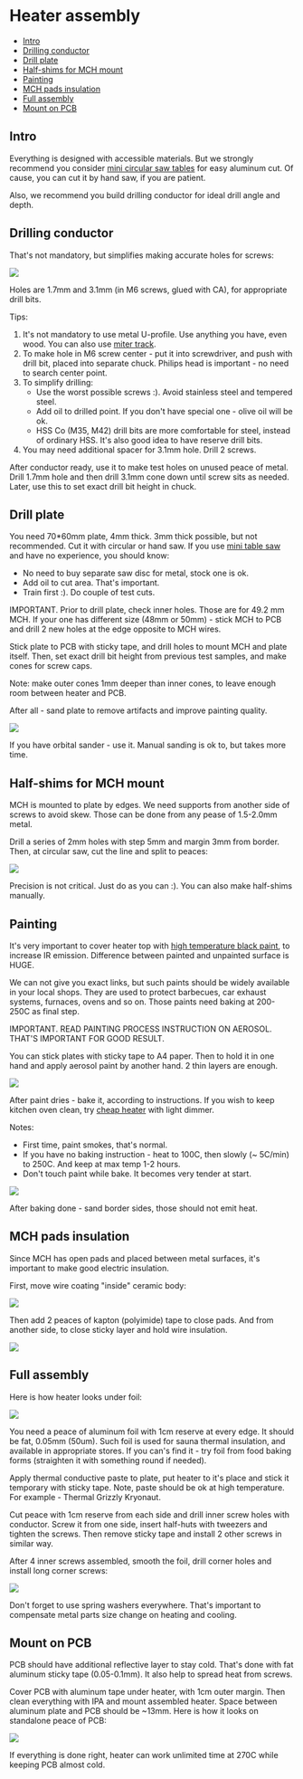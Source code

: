 Heater assembly <!-- omit in toc -->
===============

- [Intro](#intro)
- [Drilling conductor](#drilling-conductor)
- [Drill plate](#drill-plate)
- [Half-shims for MCH mount](#half-shims-for-mch-mount)
- [Painting](#painting)
- [MCH pads insulation](#mch-pads-insulation)
- [Full assembly](#full-assembly)
- [Mount on PCB](#mount-on-pcb)

## Intro

Everything is designed with accessible materials. But we strongly recommend you
consider [mini circular saw tables](https://www.aliexpress.com/item/32845187139.html)
for easy aluminum cut. Of cause, you can cut it by hand saw, if you are patient.

Also, we recommend you build drilling conductor for ideal drill angle and depth.


## Drilling conductor

That's not mandatory, but simplifies making accurate holes for screws:

![](images/drill_conductor_duo.jpg)

Holes are 1.7mm and 3.1mm (in M6 screws, glued with CA), for appropriate drill bits.

Tips:

1. It's not mandatory to use metal U-profile. Use anything you have,
   even wood. You can also use [miter track](https://www.aliexpress.com/item/33048246472.html).
2. To make hole in M6 screw center - put it into screwdriver, and push with
   drill bit, placed into separate chuck. Philips head is important - no need to
   search center point.
3. To simplify drilling:
    - Use the worst possible screws :). Avoid stainless steel and tempered steel.
    - Add oil to drilled point. If you don't have special one - olive oil will be
      ok.
    - HSS Co (M35, M42) drill bits are more comfortable for steel, instead of
      ordinary HSS. It's also good idea to have reserve drill bits.
4. You may need additional spacer for 3.1mm hole. Drill 2 screws.

After conductor ready, use it to make test holes on unused peace of metal.
Drill 1.7mm hole and then drill 3.1mm cone down until screw sits as needed.
Later, use this to set exact drill bit height in chuck.


## Drill plate

You need 70*60mm plate, 4mm thick. 3mm thick possible, but not recommended. Cut
it with circular or hand saw. If you use [mini table saw](https://www.aliexpress.com/item/32845187139.html)
and have no experience, you should know:

- No need to buy separate saw disc for metal, stock one is ok.
- Add oil to cut area. That's important.
- Train first :). Do couple of test cuts.

IMPORTANT. Prior to drill plate, check inner holes. Those are for 49.2 mm MCH.
If your one has different size (48mm or 50mm) - stick MCH to PCB and drill 2 new
holes at the edge opposite to MCH wires.

Stick plate to PCB with sticky tape, and drill holes to mount MCH and plate
itself. Then, set exact drill bit height from previous test samples, and make
cones for screw caps.

Note: make outer cones 1mm deeper than inner cones, to leave enough room
between heater and PCB.

After all - sand plate to remove artifacts and improve painting quality.

![](images/plate_drilled_4mm.jpg)

If you have orbital sander - use it. Manual sanding is ok to, but takes more
time.


## Half-shims for MCH mount

MCH is mounted to plate by edges. We need supports from another side of screws
to avoid skew. Those can be done from any pease of 1.5-2.0mm metal.

Drill a series of 2mm holes with step 5mm and margin 3mm from border. Then, at
circular saw, cut the line and split to peaces:

![](images/mch_half_shims.jpg)

Precision is not critical. Just do as you can :). You can also make half-shims
manually.


## Painting

It's very important to cover heater top with [high temperature black paint](https://www.google.com/search?q=high+temperature+paint), to
increase IR emission. Difference between painted and unpainted surface is HUGE.

We can not give you exact links, but such paints should be widely available in
your local shops. They are used to protect barbecues, car exhaust systems,
furnaces, ovens and so on. Those paints need baking at 200-250C as final step.

IMPORTANT. READ PAINTING PROCESS INSTRUCTION ON AEROSOL. THAT'S IMPORTANT FOR
GOOD RESULT.

You can stick plates with sticky tape to A4 paper. Then to hold it in one hand
and apply aerosol paint by another hand. 2 thin layers are enough.

![](images/plates_painted.jpg)

After paint dries - bake it, according to instructions. If you wish to keep
kitchen oven clean, try [cheap heater](https://www.aliexpress.com/item/32997139401.html)
with light dimmer.

Notes:

- First time, paint smokes, that's normal.
- If you have no baking instruction - heat to 100C, then slowly (~ 5C/min)
  to 250C. And keep at max temp 1-2 hours.
- Don't touch paint while bake. It becomes very tender at start.

![](images/plate_baked_4mm.jpg)

After baking done - sand border sides, those should not emit heat.


## MCH pads insulation

Since MCH has open pads and placed between metal surfaces, it's important to
make good electric insulation.

First, move wire coating "inside" ceramic body:

![](images/mch_pads.jpg)

Then add 2 peaces of kapton (polyimide) tape to close pads. And from another
side, to close sticky layer and hold wire insulation.

![](images/mch_insulated.jpg)


## Full assembly

Here is how heater looks under foil:

![](images/heater_inside.jpg)

You need a peace of aluminum foil with 1cm reserve at every edge. It should be
fat, 0.05mm (50um). Such foil is used for sauna thermal insulation, and available
in appropriate stores. If you can's find it - try foil from food baking forms
(straighten it with something round if needed).

Apply thermal conductive paste to plate, put heater to it's place and stick it
temporary with sticky tape. Note, paste should be ok at high temperature. For
example - Thermal Grizzly Kryonaut.

Cut peace with 1cm reserve from each side and drill inner screw holes with
conductor. Screw it from one side, insert half-huts with tweezers and tighten
the screws. Then remove sticky tape and install 2 other screws in similar way.

After 4 inner screws assembled, smooth the foil, drill corner holes and install
long corner screws:

![](images/heater_assembled.jpg)

Don't forget to use spring washers everywhere. That's important to compensate
metal parts size change on heating and cooling.

## Mount on PCB

PCB should have additional reflective layer to stay cold. That's done with fat
aluminum sticky tape (0.05-0.1mm). It also help to spread heat from screws.

Cover PCB with aluminum tape under heater, with 1cm outer margin. Then clean
everything with IPA and mount assembled heater. Space between aluminum plate
and PCB should be ~13mm. Here is how it looks on standalone peace of PCB:

![](image/../images/heater_on_pcb.jpg)

If everything is done right, heater can work unlimited time at 270C while
keeping PCB almost cold.